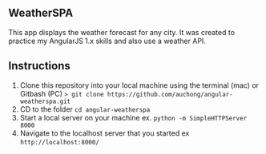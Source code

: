 ## WeatherSPA
This app displays the weather forecast for any city. It was created to practice my AngularJS 1.x skills and also use a weather API.

## Instructions
1. Clone this repository into your local machine using the terminal (mac) or Gitbash (PC) `> git clone https://github.com/auchong/angular-weatherspa.git`
2. CD to the folder `cd angular-weatherspa`
3. Start a local server on your machine ex. `python -m SimpleHTTPServer 8000`
2. Navigate to the localhost server that you started ex `http://localhost:8000/`
